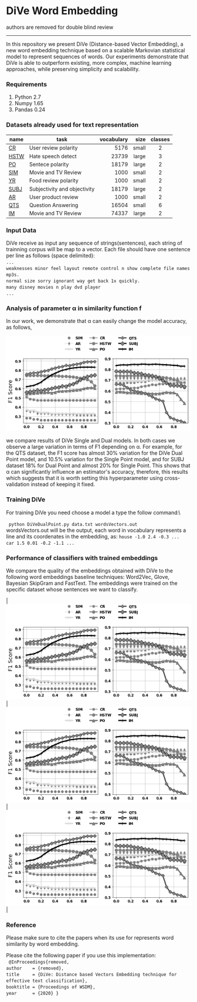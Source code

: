 #                          DiVe Word Embedding
authors are removed for double blind review 
***

In this repository we present DiVe (Distance-based Vector Embedding), a new word embedding technique based on a scalable Markovian statistical model to represent sequences of words. Our experiments demonstrate that DiVe is able to outperform existing, more complex, machine learning approaches, while preserving simplicity and scalability.

### Requirements
1. Python 2.7
2. Numpy 1.65
3. Pandas 0.24


### Datasets already used for text representation 

|name | task | vocabulary | size | classes  |
|----------	|------------------------------	|-----------:|----------:|:-----------:|
|[CR](https://nlp.stanford.edu/~sidaw/home/projects:nbsvm)  | User review polarity | 5176 | small | 2 |
|[HSTW](https://nlp.stanford.edu/~sidaw/home/projects:nbsvm)  | Hate speech detect| 23739 | large |3  |
|[PO](https://nlp.stanford.edu/~sidaw/home/projects:nbsvm)| Sentece polarity | 18179| large |  2 |
|[SIM](https://nlp.stanford.edu/~sidaw/home/projects:nbsvm)  | Movie and TV Review | 1000 | small|  2|
|[YR](https://nlp.stanford.edu/~sidaw/home/projects:nbsvm)  | Food review polarity | 1000| small| 2|
|[SUBJ](https://nlp.stanford.edu/~sidaw/home/projects:nbsvm) | Subjectivity and objectivity | 18179 | large | 2 |
|[AR](https://nlp.stanford.edu/~sidaw/home/projects:nbsvm)  | User product review  | 1000| small | 2  |
|[QTS](https://nlp.stanford.edu/~sidaw/home/projects:nbsvm)  | Question Answering  | 16504 | small | 6  |
|[IM](https://nlp.stanford.edu/~sidaw/home/projects:nbsvm)  | Movie and TV Review | 74337| large| 2 | 

### Input Data
DiVe receive as input any sequence of strings(sentences), each string of trainning corpus will be map to a vector.
Each file should have one sentence per line as follows (space delimited): \
`...`\
`weaknesses minor feel layout remote control n show complete file names mp3s.`\
`normal size sorry ignorant way get back 1x quickly.` \
`many disney movies n play dvd player` \
`...`

###  Analysis of parameter α in similarity function f

In our work, we demonstrate that α can easily change the model accuracy, as follows,

![Figure 1 ](https://github.com/DiVeWord/DiVeWordEmbedding/blob/master/figs/go.png "Title")

we compare results of DiVe Single and Dual models. In both cases we observe a large variation in terms of F1 depending on α. For example, for the QTS dataset, the F1 score has almost 30% variation for the DiVe Dual Point model, and 10.5\% variation for the Single Point model, and for SUBJ dataset 18\% for Dual Point and almost 20% for Single Point. This shows that α can significantly influence an estimator's accuracy, therefore, this results which suggests that it is worth setting this hyperparameter using cross-validation instead of keeping it fixed.

### Training DiVe
For training DiVe you need choose a model a type the follow command:\

` python DiVeDualPoint.py data.txt wordsVectors.out`\
wordsVectors.out will be the output, each word in vocabulary represents a line and its coordenates in the embedding, as:
`house -1.0 2.4 -0.3 ... ` \
`car 1.5 0.01 -0.2 -1.1 ...`

###  Performance of classifiers with trained embeddings
We compare the quality of the embeddings obtained with DiVe to the following word embeddings baseline techniques: Word2Vec, Glove, Bayesian SkipGram and FastText. The embeddings were trained on the specific dataset whose sentences we want to classify.

|![Figure 1 ](https://github.com/DiVeWord/DiVeWordEmbedding/blob/master/figs/go.png "Title")  | ![Figure 1 ](https://github.com/DiVeWord/DiVeWordEmbedding/blob/master/figs/go.png "Title") | ![Figure 1 ](https://github.com/DiVeWord/DiVeWordEmbedding/blob/master/figs/go.png "Title")|


### Reference

Please make sure to cite the papers when its use for represents word similarity by word embedding.

Please cite the following paper if you use this implementation:\
`
@InProceedings{removed,`\
  `author    = {removed},`\
  `title     = {DiVe: Distance based Vectors Embedding technique for effective text classification},`\
  `booktitle = {Proceedings of WSDM},`\
  `year      = {2020} }`
